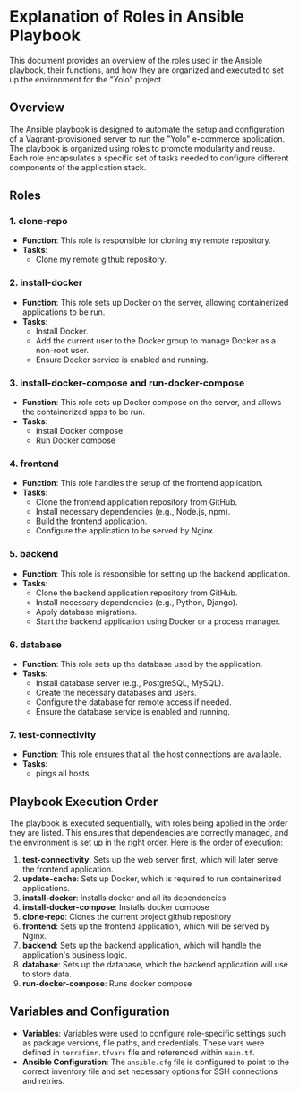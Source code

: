 # Explanation of Roles in Ansible Playbook

This document provides an overview of the roles used in the Ansible playbook, their functions, and how they are organized and executed to set up the environment for the "Yolo" project.

## Overview

The Ansible playbook is designed to automate the setup and configuration of a Vagrant-provisioned server to run the "Yolo" e-commerce application. The playbook is organized using roles to promote modularity and reuse. Each role encapsulates a specific set of tasks needed to configure different components of the application stack.

## Roles

### 1. clone-repo

- **Function**: This role is responsible for cloning my remote repository.
- **Tasks**:
  - Clone my remote github repository.

### 2. install-docker

- **Function**: This role sets up Docker on the server, allowing containerized applications to be run.
- **Tasks**:
  - Install Docker.
  - Add the current user to the Docker group to manage Docker as a non-root user.
  - Ensure Docker service is enabled and running.

### 3. install-docker-compose and run-docker-compose

- **Function**: This role sets up Docker compose on the server, and allows the containerized apps to be run.
- **Tasks**:
  - Install Docker compose
  - Run Docker compose

### 4. frontend

- **Function**: This role handles the setup of the frontend application.
- **Tasks**:
  - Clone the frontend application repository from GitHub.
  - Install necessary dependencies (e.g., Node.js, npm).
  - Build the frontend application.
  - Configure the application to be served by Nginx.

### 5. backend

- **Function**: This role is responsible for setting up the backend application.
- **Tasks**:
  - Clone the backend application repository from GitHub.
  - Install necessary dependencies (e.g., Python, Django).
  - Apply database migrations.
  - Start the backend application using Docker or a process manager.

### 6. database

- **Function**: This role sets up the database used by the application.
- **Tasks**:
  - Install database server (e.g., PostgreSQL, MySQL).
  - Create the necessary databases and users.
  - Configure the database for remote access if needed.
  - Ensure the database service is enabled and running.

### 7. test-connectivity

- **Function**: This role ensures that all the host connections are available.
- **Tasks**:
  - pings all hosts

## Playbook Execution Order

The playbook is executed sequentially, with roles being applied in the order they are listed. This ensures that dependencies are correctly managed, and the environment is set up in the right order. Here is the order of execution:

1. **test-connectivity**: Sets up the web server first, which will later serve the frontend application.
2. **update-cache**: Sets up Docker, which is required to run containerized applications.
3. **install-docker**: Installs docker and all its dependencies
4. **install-docker-compose**: Installs docker compose 
5. **clone-repo**: Clones the current project github repository
6. **frontend**: Sets up the frontend application, which will be served by Nginx.
7. **backend**: Sets up the backend application, which will handle the application's business logic.
8. **database**: Sets up the database, which the backend application will use to store data.
9. **run-docker-compose**: Runs docker compose


## Variables and Configuration

- **Variables**: Variables were used to configure role-specific settings such as package versions, file paths, and credentials. These vars were defined in `terrafimr.tfvars` file and referenced within `main.tf`.
- **Ansible Configuration**: The `ansible.cfg` file is configured to point to the correct inventory file and set necessary options for SSH connections and retries.

